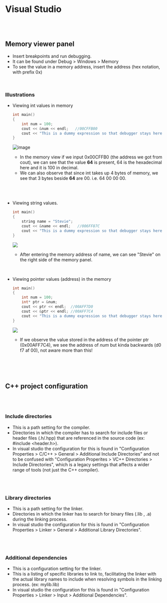 # Visual Studio

<br>
<br>

## Memory viewer panel

- Insert breakpoints and run debugging.
- It can be found under Debug > Windows > Memory
- To see the value in a memory address, insert the address (hex notation, with prefix 0x)

<br>

### Illustrations

- Viewing int values in memory

  ```cpp
  int main()
  {
      int num = 100;
      cout << &num << endl;   //00CFFB00
      cout << "This is a dummy expression so that debugger stays here while I view memory." << endl;
  }
  ```

  ![image](../_assets/mem1.png)

  - In the memory view if we input 0x00CFFB0 (the address we got from cout), we can see that the value **64** is present, 64 is the hexadecimal here and it is 100 in decimal.
  - We can also observe that since int takes up 4 bytes of memory, we see that 3 bytes beside **64** are 00. i.e. 64 00 00 00.

<br>
<br>

- Viewing string values.

  ```cpp
  int main()
  {
      string name = "Stevie";
      cout << &name << endl;   //006FF87C
      cout << "This is a dummy expression so that debugger stays here while I view memory." << endl;
  }
  ```

  ![](../_assets/mem2.png)

  - After entering the memory address of name, we can see "Stevie" on the right side of the memory panel.

<br>

- Viewing pointer values (address) in the memory

  ```cpp
  int main()
  {
      int num = 100;
      int* ptr = &num;
      cout << ptr << endl;  //00AFF7D0
      cout << &ptr << endl; //00AFF7C4
      cout << "This is a dummy expression so that debugger stays here while I view memory." << endl;
  }

  
  ```

  ![](../_assets/mem3.png)

  - If we observe the value stored in the address of the pointer ptr (0x00AFF7C4), we see the address of _num_ but kinda backwards (d0 f7 af 00), not aware more than this!


<br>
<br>
<br>

## C++ project configuration

<br>
<br>

### Include directories  

* This is a path setting for the compiler. 
* Directories in which the compiler has to search for include files or header files (.h/.hpp) that are referenced in the source code (ex: #include <header.h>).
* In visual studio the configuration for this is found in "Configuration Properties > C/C++ > General > Additional Include Directories" and not to be confused with "Configuration Properites > VC++ Directories > Include Directories", which is a legacy settings that affects a wider range of tools (not just the C++ compiler).

<br>
<br>

### Library directories 

* This is a path setting for the linker.
* Directories in which the linker has to search for binary files (.lib , .a) during the linking process.
* In visual studio the configuration for this is found in "Configuration Properties > Linker > General > Additional Library Directories".

<br>
<br>

### Additional dependencies

* This is a configuration setting for the linker.
* This is a listing of specific libraries to link to, facilitating the linker with the actual library names to include when resolving symbols in the linking process. (ex: mylib.lib)
* In visual studio the configuration for this is found in "Configuration Properties > Linker > Input > Additional Dependencies".

<br>
<br>
<br>


